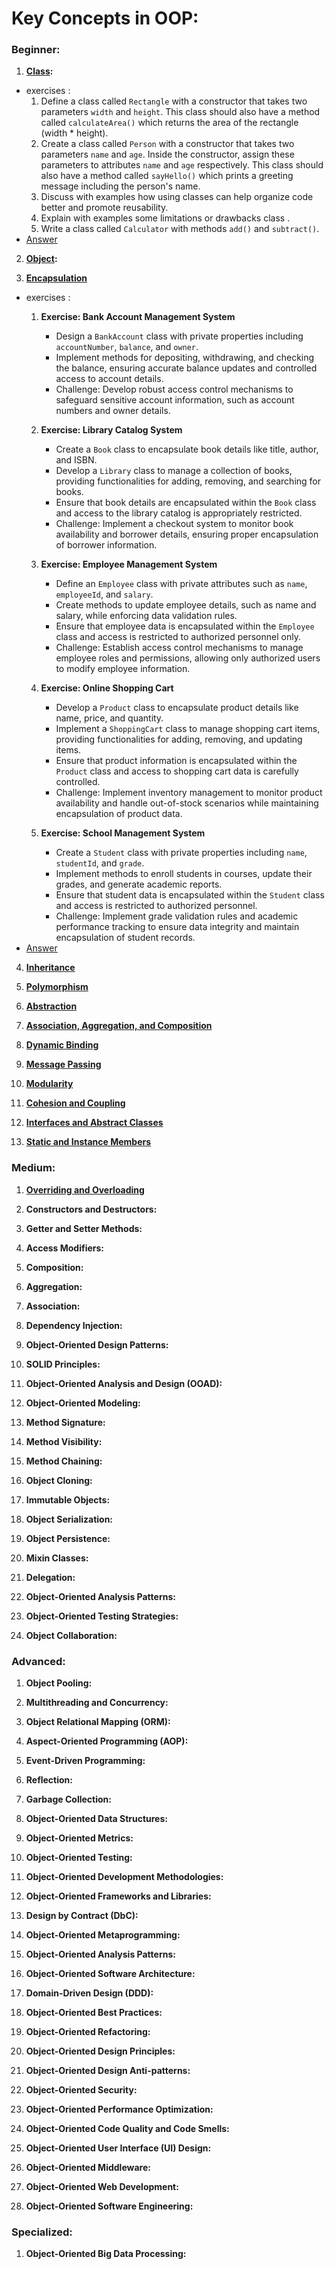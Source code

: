 # Key Concepts in OOP:

### Beginner:

1. **[Class](https://github.com/m-mdy-m/algorithms-data-structures/blob/main/2.OOP/concepts/Beginner/1-class.md):**

- exercises : 
    1. Define a class called `Rectangle` with a constructor that takes two parameters `width` and `height`. This class should also have a method called `calculateArea()` which returns the area of the rectangle (width * height).
    2. Create a class called `Person` with a constructor that takes two parameters `name` and `age`. Inside the constructor, assign these parameters to attributes `name` and `age` respectively. This class should also have a method called `sayHello()` which prints a greeting message including the person's name.
    3.  Discuss with examples how using classes can help organize code better and promote reusability.
    4.  Explain with examples some limitations or drawbacks class .
    5. Write a class called `Calculator` with methods `add()` and `subtract()`.
- [Answer](https://github.com/m-mdy-m/algorithms-data-structures/blob/main/2.OOP/concepts/BeginnerAnswer/1.class.js)

2. **[Object](https://github.com/m-mdy-m/algorithms-data-structures/blob/main/2.OOP/concepts/Beginner/2-Object.md):**

3. **[Encapsulation](https://github.com/m-mdy-m/algorithms-data-structures/blob/main/2.OOP/concepts/Beginner/3.Encapsulation.md)**

- exercises : 
    1. **Exercise: Bank Account Management System**
       - Design a `BankAccount` class with private properties including `accountNumber`, `balance`, and `owner`.
       - Implement methods for depositing, withdrawing, and checking the balance, ensuring accurate balance updates and controlled access to account details.
       - Challenge: Develop robust access control mechanisms to safeguard sensitive account information, such as account numbers and owner details.
    
    2. **Exercise: Library Catalog System**
       - Create a `Book` class to encapsulate book details like title, author, and ISBN.
       - Develop a `Library` class to manage a collection of books, providing functionalities for adding, removing, and searching for books.
       - Ensure that book details are encapsulated within the `Book` class and access to the library catalog is appropriately restricted.
       - Challenge: Implement a checkout system to monitor book availability and borrower details, ensuring proper encapsulation of borrower information.
    
    3. **Exercise: Employee Management System**
       - Define an `Employee` class with private attributes such as `name`, `employeeId`, and `salary`.
       - Create methods to update employee details, such as name and salary, while enforcing data validation rules.
       - Ensure that employee data is encapsulated within the `Employee` class and access is restricted to authorized personnel only.
       - Challenge: Establish access control mechanisms to manage employee roles and permissions, allowing only authorized users to modify employee information.
    
    4. **Exercise: Online Shopping Cart**
       - Develop a `Product` class to encapsulate product details like name, price, and quantity.
       - Implement a `ShoppingCart` class to manage shopping cart items, providing functionalities for adding, removing, and updating items.
       - Ensure that product information is encapsulated within the `Product` class and access to shopping cart data is carefully controlled.
       - Challenge: Implement inventory management to monitor product availability and handle out-of-stock scenarios while maintaining encapsulation of product data.
    
    5. **Exercise: School Management System**
       - Create a `Student` class with private properties including `name`, `studentId`, and `grade`.
       - Implement methods to enroll students in courses, update their grades, and generate academic reports.
       - Ensure that student data is encapsulated within the `Student` class and access is restricted to authorized personnel.
       - Challenge: Implement grade validation rules and academic performance tracking to ensure data integrity and maintain encapsulation of student records.
- [Answer](#)


4. **[Inheritance](https://github.com/m-mdy-m/algorithms-data-structures/blob/main/2.OOP/concepts/Beginner/4.Inheritance.md)**

5. **[Polymorphism](https://github.com/m-mdy-m/algorithms-data-structures/blob/main/2.OOP/concepts/Beginner/5.Polymorphism.md)**

6. **[Abstraction](https://github.com/m-mdy-m/algorithms-data-structures/blob/main/2.OOP/concepts/Beginner/6.Abstraction.md)**

7. **[Association, Aggregation, and Composition](https://github.com/m-mdy-m/algorithms-data-structures/blob/main/2.OOP/concepts/Beginner/7.AAC.md)**

8. **[Dynamic Binding](https://github.com/m-mdy-m/algorithms-data-structures/blob/main/2.OOP/concepts/Beginner/8.DynamicBinding.md)**

9. **[Message Passing](https://github.com/m-mdy-m/algorithms-data-structures/blob/main/2.OOP/concepts/Beginner/9.MessagePassing.md)**

10. **[Modularity](https://github.com/m-mdy-m/algorithms-data-structures/blob/main/2.OOP/concepts/Beginner/10.Modularity.md)**

11. **[Cohesion and Coupling](https://github.com/m-mdy-m/algorithms-data-structures/blob/main/2.OOP/concepts/Beginner/11.CohesionAndCoupling.md)**

12. **[Interfaces and Abstract Classes](https://github.com/m-mdy-m/algorithms-data-structures/blob/main/2.OOP/concepts/Beginner/12.InterfacesAndAbstractClasses.md)**

13. **[Static and Instance Members](https://github.com/m-mdy-m/algorithms-data-structures/blob/main/2.OOP/concepts/Beginner/13.StaticAndInstanceMembers.md)**

### Medium:

1. **[Overriding and Overloading](https://github.com/m-mdy-m/algorithms-data-structures/blob/main/2.OOP/concepts/Medium/1.OverridingAndOverloading.md)**

2. **Constructors and Destructors:**

3. **Getter and Setter Methods:**

4. **Access Modifiers:**

5. **Composition:**

6. **Aggregation:**

7. **Association:**

8. **Dependency Injection:**

9. **Object-Oriented Design Patterns:**

10. **SOLID Principles:**

11. **Object-Oriented Analysis and Design (OOAD):**

12. **Object-Oriented Modeling:**

13. **Method Signature:**

14. **Method Visibility:**

15. **Method Chaining:**

16. **Object Cloning:**

17. **Immutable Objects:**

18. **Object Serialization:**

19. **Object Persistence:**

20. **Mixin Classes:**

21. **Delegation:**

22. **Object-Oriented Analysis Patterns:**

23. **Object-Oriented Testing Strategies:**

24. **Object Collaboration:**

### Advanced:

1. **Object Pooling:**

2. **Multithreading and Concurrency:**

3. **Object Relational Mapping (ORM):**

4. **Aspect-Oriented Programming (AOP):**

5. **Event-Driven Programming:**

6. **Reflection:**

7. **Garbage Collection:**

8. **Object-Oriented Data Structures:**

9. **Object-Oriented Metrics:**

10. **Object-Oriented Testing:**

11. **Object-Oriented Development Methodologies:**

12. **Object-Oriented Frameworks and Libraries:**

13. **Design by Contract (DbC):**

14. **Object-Oriented Metaprogramming:**

15. **Object-Oriented Analysis Patterns:**

16. **Object-Oriented Software Architecture:**

17. **Domain-Driven Design (DDD):**

18. **Object-Oriented Best Practices:**

19. **Object-Oriented Refactoring:**

20. **Object-Oriented Design Principles:**

21. **Object-Oriented Design Anti-patterns:**

22. **Object-Oriented Security:**

23. **Object-Oriented Performance Optimization:**

24. **Object-Oriented Code Quality and Code Smells:**

25. **Object-Oriented User Interface (UI) Design:**

26. **Object-Oriented Middleware:**

27. **Object-Oriented Web Development:**

28. **Object-Oriented Software Engineering:**

### Specialized:

1. **Object-Oriented Big Data Processing:**
